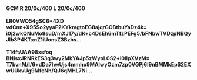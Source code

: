 #### GCM R 20/0c/400 L 20/0c/400
**LR0VWO54gSC6+4XD**<br/>**vdCnn+X95So2yyaF2KYkmgtoEG8ajqrGOBtbuYaDz4k=**<br/>**i0j2wkQNuMo8suD/mXJ17y/dK+c4DsEh6mTfzPEFg5/bFNbwTVDzpNBQyJlb3P4KTxnZ1iUonsZ3Bzbs...**<br/><br/>
**T14ft/JAA98xsfoq**<br/>**BNisxJRNRkES3q3wy2MkYAJp5zWyoL0S2+i0IIpXVzM=**<br/>**T7bvnM/I/6+dDa7hwUjs4mmho9MAIwyOzm7zp0VGPj6l9nBMMkEpS2EXwUUkvUg9MfeNh/QJ6qMHL7Ni...**